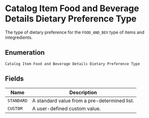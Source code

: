 
# Catalog Item Food and Beverage Details Dietary Preference Type

The type of dietary preference for the `FOOD_AND_BEV` type of items and integredients.

## Enumeration

`Catalog Item Food and Beverage Details Dietary Preference Type`

## Fields

| Name | Description |
|  --- | --- |
| `STANDARD` | A standard value from a pre-determined list. |
| `CUSTOM` | A user-defined custom value. |

